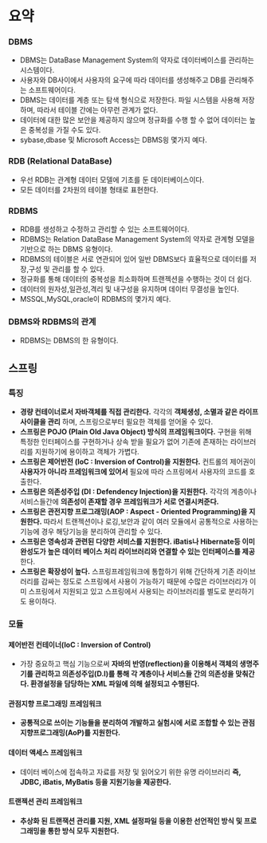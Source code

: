 # 요약

### DBMS
* DBMS는 DataBase Management System의 약자로 데이터베이스를 관리하는 시스템이다.
* 사용자와 DB사이에서 사용자의 요구에 따라 데이터를 생성해주고 DB를 관리해주는 소프트웨어이다.
* DBMS는 데이터를 계층 또는 탐색 형식으로 저장한다. 파일 시스템을 사용해 저장하며, 따라서 테이블 간에는 아무런 관계가 없다.
* 데이터에 대한 많은 보안을 제공하지 않으며 정규화를 수행 할 수 없어 데이터는 높은 중복성을 가질 수도 있다.
* sybase,dbase 및 Microsoft Access는 DBMS읭 몇가지 예다.

### RDB (Relational DataBase)
* 우선 RDB는 관계형 데이터 모델에 기초를 둔 데이터베이스이다.
* 모든 데이터를 2차원의 테이블 형태로 표현한다.

### RDBMS
* RDB를 생성하고 수정하고 관리할 수 있는 소프트웨어이다.
* RDBMS는 Relation DataBase Management System의 약자로 관계형 모델을 기반으로 하는 DBMS 유형이다.
* RDBMS의 테이블은 서로 연관되어 있어 일반 DBMS보다 효율적으로 데이터를 저장,구성 및 관리를 할 수 있다.
* 정규화를 통해 데이터의 중복성을 최소화하며 트랜젝션을 수행하는 것이 더 쉽다.
* 데이터의 원자성,일관성,격리 및 내구성을 유지하며 데이터 무결성을 높인다.
* MSSQL,MySQL,oracle이 RDBMS의 몇가지 예다.

### DBMS와 RDBMS의 관계
* RDBMS는 DBMS의 한 유형이다.



## 스프링
### 특징
* __경량 컨테이너로서 자바객체를 직접 관리한다.__ 각각의 __객체생성, 소멸과 같은 라이프사이클을 관리__ 하며, 스프링으로부터 필요한 객체를 얻어올 수 있다.
* __스프링은 POJO (Plain Old Java Object) 방식의 프레임워크이다.__ 구현을 위해 특정한 인터페이스를 구현하거나 상속 받을 필요가 없어 기존에 존재하는 라이브러리를 지원하기에 용이하고 객체가 가볍다.
* __스프링은 제어반전 (IoC : Inversion of Control)을 지원한다.__ 컨트롤의 제어권이 __사용자가 아니라 프레임워크에 있어서__ 필요에 따라 스프링에서 사용자의 코드를 호출한다.
* __스프링은 의존성주입 (DI : Defendency Injection)을 지원한다.__ 각각의 계층이나 서비스들간에 __의존성이 존재할 경우 프레임워크가 서로 연결시켜준다.__
* __스프링은 관전지향 프로그래밍(AOP : Aspect - Oriented Programming)을 지원한다.__ 따라서 트랜젝션이나 로깅,보안과 같이 여러 모듈에서 공통적으로 사용하는 기능에 경우 해당기능을 분리하여 관리할 수 있다.
* __스프링은 영속성과 관련된 다양한 서비스를 지원한다. iBatis나 Hibernate등 이미 완성도가 높은 데이터 베이스 처리 라이브러리와 연결할 수 있는 인터페이스를 제공__ 한다.
* __스프링은 확장성이 높다.__ 스프링프레임워크에 통합하기 위해 간단하게 기존 라이브러리를 감싸는 정도로 스프링에서 사용이 가능하기 때문에 수많은 라이브러리가 이미 스프링에서 지원되고 있고 스프링에서 사용되는 라이브러리를 별도로 분리하기도 용이하다.

### 모듈
#### 제어반전 컨테이너(IoC : Inversion of Control)
* 가장 중요하고 핵심 기능으로써 __자바의 반영(reflection)을 이용해서 객체의 생명주기를 관리하고 의존성주입(D.I)를 통해 각 계층이나 서비스들 간의 의존성을 맞춰간다. 환경설정을 담당하는 XML 파일에 의해 설정되고 수행된다.__
#### 관점지향 프로그래밍 프레임워크
* __공통적으로 쓰이는 기능들을 분리하여 개발하고 실험시에 서로 조합할 수 있는 관점지향프로그래밍(AoP)를 지원한다.__
#### 데이터 액세스 프레임워크
* 데이터 베이스에 접속하고 자료를 저장 및 읽어오기 위한 유명 라이브러리 __즉, JDBC, iBatis, MyBatis 등을 지원기능을 제공한다.__
#### 트랜젝션 관리 프레임워크
* __추상화 된 트랜잭션 관리를 지원, XML 설정파일 등을 이용한 선언적인 방식 및 프로그래밍을 통한 방식 모두 지원한다.__
